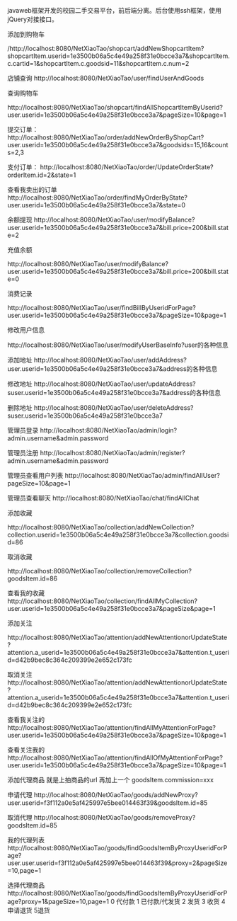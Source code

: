 ﻿javaweb框架开发的校园二手交易平台，前后端分离。后台使用ssh框架，使用jQuery对接接口。

添加到购物车 

/http://localhost:8080/NetXiaoTao/shopcart/addNewShopcartItem?shopcartItem.userid=1e3500b06a5c4e49a258f31e0bcce3a7&shopcartItem.c.cartid=1&shopcartItem.c.goodsid=11&shopcartItem.c.num=2

店铺查询
http://localhost:8080/NetXiaoTao/user/findUserAndGoods

查询购物车  

http://localhost:8080/NetXiaoTao/shopcart/findAllShopcartItemByUserid?user.userid=1e3500b06a5c4e49a258f31e0bcce3a7&pageSize=10&page=1   


提交订单：
http://localhost:8080/NetXiaoTao/order/addNewOrderByShopCart?user.userid=1e3500b06a5c4e49a258f31e0bcce3a7&goodsids=15,16&counts=2,3

支付订单：
http://localhost:8080/NetXiaoTao/order/UpdateOrderState?orderItem.id=2&state=1

查看我卖出的订单 
http://localhost:8080/NetXiaoTao/order/findMyOrderByState?user.userid=1e3500b06a5c4e49a258f31e0bcce3a7&state=0

余额提现
http://localhost:8080/NetXiaoTao/user/modifyBalance?user.userid=1e3500b06a5c4e49a258f31e0bcce3a7&bill.price=200&bill.state=2

充值余额

http://localhost:8080/NetXiaoTao/user/modifyBalance?user.userid=1e3500b06a5c4e49a258f31e0bcce3a7&bill.price=200&bill.state=0

消费记录

http://localhost:8080/NetXiaoTao/user/findBillByUseridForPage?user.userid=1e3500b06a5c4e49a258f31e0bcce3a7&pageSize=10&page=1

修改用户信息

http://localhost:8080/NetXiaoTao/user/modifyUserBaseInfo?user的各种信息

添加地址
http://localhost:8080/NetXiaoTao/user/addAddress?user.userid=1e3500b06a5c4e49a258f31e0bcce3a7&address的各种信息

修改地址
http://localhost:8080/NetXiaoTao/user/updateAddress?suser.userid=1e3500b06a5c4e49a258f31e0bcce3a7&address的各种信息

删除地址
http://localhost:8080/NetXiaoTao/user/deleteAddress?suser.userid=1e3500b06a5c4e49a258f31e0bcce3a7


管理员登录
http://localhost:8080/NetXiaoTao/admin/login?admin.username&admin.password

管理员注册
http://localhost:8080/NetXiaoTao/admin/register?admin.username&admin.password

管理员查看用户列表
http://localhost:8080/NetXiaoTao/admin/findAllUser?pageSize=10&page=1

管理员查看聊天
http://localhost:8080/NetXiaoTao/chat/findAllChat

添加收藏

http://localhost:8080/NetXiaoTao/collection/addNewCollection?collection.userid=1e3500b06a5c4e49a258f31e0bcce3a7&collection.goodsid=86

取消收藏

http://localhost:8080/NetXiaoTao/collection/removeCollection?goodsItem.id=86

查看我的收藏
http://localhost:8080/NetXiaoTao/collection/findAllMyCollection?user.userid=1e3500b06a5c4e49a258f31e0bcce3a7&pageSize&page=1

添加关注

http://localhost:8080/NetXiaoTao/attention/addNewAttentionorUpdateState?attention.a_userid=1e3500b06a5c4e49a258f31e0bcce3a7&attention.t_userid=d42b9bec8c364c209399e2e652c173fc

取消关注
http://localhost:8080/NetXiaoTao/attention/addNewAttentionorUpdateState?attention.a_userid=1e3500b06a5c4e49a258f31e0bcce3a7&attention.t_userid=d42b9bec8c364c209399e2e652c173fc

查看我关注的
http://localhost:8080/NetXiaoTao/attention/findAllMyAttentionForPage?user.userid=1e3500b06a5c4e49a258f31e0bcce3a7&pageSize=10&page=1

查看关注我的
http://localhost:8080/NetXiaoTao/attention/findAllOfMyAttentionForPage?user.userid=1e3500b06a5c4e49a258f31e0bcce3a7&pageSize=10&page=1

添加代理商品
就是上拍商品的url 再加上一个 goodsItem.commission=xxx

申请代理
http://localhost:8080/NetXiaoTao/goods/addNewProxy?user.userid=f3f112a0e5af425997e5bee014463f39&goodsItem.id=85

取消代理
http://localhost:8080/NetXiaoTao/goods/removeProxy?goodsItem.id=85

我的代理列表
http://localhost:8080/NetXiaoTao/goods/findGoodsItemByProxyUseridForPage?user.user.userid=f3f112a0e5af425997e5bee014463f39&proxy=2&pageSize=10,page=1

选择代理商品
http://localhost:8080/NetXiaoTao/goods/findGoodsItemByProxyUseridForPage?proxy=1&pageSize=10,page=1
0 代付款 1 已付款/代发货 2 发货 3 收货 4 申请退货 5退货



